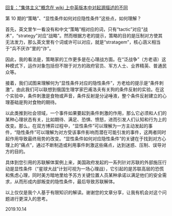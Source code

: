 [回复："集体主义"概念在 wiki 上中英版本中对起源描述的不同](https://github.com/Voices-of-People/zhong_sheng/blob/master/YouTube社区版块内容/%22集体主义%22概念在wiki上中英版本中对起源描述的不同.md)

第 10 期的“策略”、“显性条件如何对应隐性条件”这些点，如何理解？

首先，英文里乍一看没有和中文“策略”相对应的词，只有“tactic”对应“战术”，“strategy”对应“战略”。然而根据方老的提示，策略的目的是压制对方使其无法发力，那么英文里有个词或许可以对应，就是“stratagem”，核心涵义相当于“兵不厌诈”里的“诈”。

因此，我的看法是，策略家的工作更多是在心理战方面。在“泛战争”（方老语）这种模式下，运作对象包括但不限于对方的政府官员、军方人士、业界精英、普通民众等。

接着，我们试图来理解何为“显性条件对应的隐性条件”，方老给的提示是“条件刺激”。由此我们可以联想到俄国生理学家巴甫洛夫有关狗的条件反射的实验。在这个实验中，条件刺激是食物或声音，条件反射是分泌唾液，整个条件反射建立的心理基础是狗对食物的期待。

以此类推到社会领域，一个事件如果要起到条件刺激的作用，那么它必须和人们的某种心理状态有关，比如期待、满足、恐惧、愤怒，进而引发人们认知和行为上的改变。那么，在双方博弈过程中，“显性条件”可以理解为一方主动发起的事件，“隐性条件”可以理解为对方受该事件影响而潜在可能引发的事件，这两者同时起作用导致最终局势的改变。“显性条件如何对应隐性条件”的关键在于找到对方心理上的“痛点”，通过不断制造或利用事件刺激这些痛点，达到迷惑、压制、误导对方的目的。

具体到您引用的苏联解体案例上来，美国政府发起的一系列针对苏联的外部施压行动是显性条件（“星球大战”计划可视为一场心理战），它引起的是苏联高层的恐慌和焦虑心理，同时美方暗地里给予苏方关键位置人员某种承诺以满足他们的安全需求，从而形成内部叛变的隐性条件，最后导致苏联解体。

以上仅仅是我个人基于有限知识的解读。谢谢您的文章分享，让我有机会对这个问题进行更深入的思考。

2019.10.14

